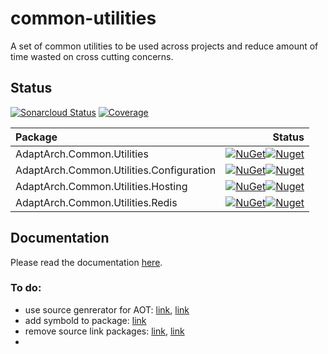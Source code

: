 # common-utilities
A set of common utilities to be used across projects and reduce amount of time wasted on cross cutting concerns.

## Status
[![Sonarcloud Status](https://sonarcloud.io/api/project_badges/measure?project=adaptive-architecture_common-utilities&metric=alert_status)](https://sonarcloud.io/dashboard?id=adaptive-architecture_common-utilities)
[![Coverage](https://sonarcloud.io/api/project_badges/measure?project=adaptive-architecture_common-utilities&metric=coverage)](https://sonarcloud.io/summary/new_code?id=adaptive-architecture_common-utilities)

|Package|Status|
|:--- | ---:|
|AdaptArch.Common.Utilities|[![NuGet](https://img.shields.io/nuget/v/AdaptArch.Common.Utilities.svg?style=flat-square)![Nuget](https://img.shields.io/nuget/dt/AdaptArch.Common.Utilities?style=flat-square)][1]|
|AdaptArch.Common.Utilities.Configuration|[![NuGet](https://img.shields.io/nuget/v/AdaptArch.Common.Utilities.Configuration.svg?style=flat-square)![Nuget](https://img.shields.io/nuget/dt/AdaptArch.Common.Utilities.Configuration?style=flat-square)][2]|
|AdaptArch.Common.Utilities.Hosting|[![NuGet](https://img.shields.io/nuget/v/AdaptArch.Common.Utilities.Hosting.svg?style=flat-square)![Nuget](https://img.shields.io/nuget/dt/AdaptArch.Common.Utilities.Hosting?style=flat-square)][3]|
|AdaptArch.Common.Utilities.Redis|[![NuGet](https://img.shields.io/nuget/v/AdaptArch.Common.Utilities.Redis.svg?style=flat-square)![Nuget](https://img.shields.io/nuget/dt/AdaptArch.Common.Utilities.Redis?style=flat-square)][4]|

[1]: https://www.nuget.org/packages/AdaptArch.Common.Utilities
[2]: https://www.nuget.org/packages/AdaptArch.Common.Utilities.Configuration
[3]: https://www.nuget.org/packages/AdaptArch.Common.Utilities.Hosting
[4]: https://www.nuget.org/packages/AdaptArch.Common.Utilities.Redis

## Documentation

Please read the documentation [here](https://adaptive-architecture.github.io/common-utilities/).


### To do:
- use source genrerator for AOT: [link](https://learn.microsoft.com/en-us/dotnet/standard/serialization/system-text-json/source-generation?pivots=dotnet-8-0#disable-reflection-defaults), [link](https://learn.microsoft.com/en-us/dotnet/csharp/roslyn-sdk/source-generators-overview)
- add symbold to package: [link](https://learn.microsoft.com/en-us/dotnet/standard/library-guidance/nuget#symbol-packages)
- remove source link packages: [link](https://learn.microsoft.com/en-us/dotnet/standard/library-guidance/sourcelink), [link](https://github.com/dotnet/sourcelink/blob/main/README.md)
- 
